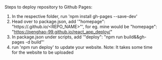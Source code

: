 Steps to deploy repository to Github Pages:
1. In the respective folder, run 'npm install gh-pages --save-dev'
2. Head over to package.json, add '"homepage": "https://<USERNAME>.github.io/<REPO_NAME>"', for eg. mine would be "homepage": "https://penghao-99.github.io/react_app_deploy/"
3. In package.json under scripts, add '"deploy": "npm run build&&gh-pages -d build"'
4. run 'npm run deploy' to update your website.
Note: It takes some time for the website to be uploaded
